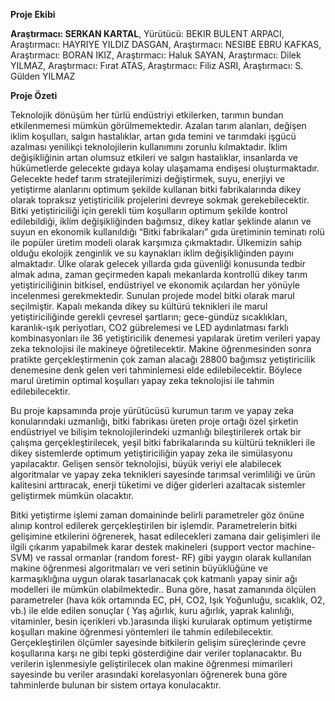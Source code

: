 **Proje Ekibi** 

**Araştırmacı: SERKAN KARTAL**, Yürütücü: BEKIR BULENT ARPACI, Araştırmacı: HAYRIYE YILDIZ DASGAN, Araştırmacı: NESIBE EBRU KAFKAS, Araştırmacı: BORAN IKIZ, Araştırmacı: Haluk SAYAN, Araştırmacı: Dilek YILMAZ, Araştırmacı: Fırat ATAS, Araştırmacı: Filiz ASRI, Araştırmacı: S. Gülden YILMAZ

**Proje Özeti**

Teknolojik dönüşüm her türlü endüstriyi etkilerken, tarımın bundan etkilenmemesi mümkün görülmemektedir. Azalan tarım alanları, değişen iklim koşulları, salgın hastalıklar, artan gıda temini ve tarımdaki işgücü azalması yenilikçi teknolojilerin kullanımını zorunlu kılmaktadır. İklim değişikliğinin artan olumsuz etkileri ve salgın hastalıklar, insanlarda ve hükümetlerde gelecekte gıdaya kolay ulaşamama endişesi oluşturmaktadır. Gelecekte hedef tarım stratejilerimizi değiştirmek, suyu, enerjiyi ve yetiştirme alanlarını optimum şekilde kullanan bitki fabrikalarında dikey olarak topraksız yetiştiricilik projelerini devreye sokmak gerekebilecektir. Bitki yetiştiriciliği için gerekli tüm koşulların optimum şekilde kontrol edilebildiği, iklim değişikliğinden bağımsız, dikey katlar şeklinde alanın ve suyun en ekonomik kullanıldığı “Bitki fabrikaları” gıda üretiminin teminatı rolü ile popüler üretim modeli olarak karşımıza çıkmaktadır. Ülkemizin sahip olduğu ekolojik zenginlik ve su kaynakları iklim değişikliğinden payını almaktadır. Ülke olarak gelecek yıllarda gıda güvenliği konusunda tedbir almak adına, zaman geçirmeden kapalı mekanlarda kontrollü dikey tarım yetiştiriciliğinin bitkisel, endüstriyel ve ekonomik açılardan her yönüyle incelenmesi gerekmektedir. Sunulan projede model bitki olarak marul seçilmiştir. Kapalı mekanda dikey su kültürü teknikleri ile marul yetiştiriciliğinde gerekli çevresel şartların; gece-gündüz sıcaklıkları, karanlık-ışık periyotları, CO2 gübrelemesi ve LED aydınlatması farklı kombinasyonları ile 36 yetiştiricilik denemesi yapılarak üretim verileri yapay zeka teknolojisi ile makineye öğretilecektir. Makine öğrenmesinden sonra pratikte gerçekleştirmenin çok zaman alacağı 28800 bağımsız yetiştiricilik denemesine denk gelen veri tahminlemesi elde edilebilecektir. Böylece marul üretimin optimal koşulları yapay zeka teknolojisi ile tahmin edilebilecektir.

Bu proje kapsamında proje yürütücüsü kurumun tarım ve yapay zeka konularındaki uzmanlığı, bitki fabrikası üreten proje ortağı özel şirketin endüstriyel ve bilişim teknolojilerindeki uzmanlığı bileştirilerek ortak bir çalışma gerçekleştirilecek, yeşil bitki fabrikalarında su kültürü teknikleri ile dikey sistemlerde optimum yetiştiriciliğin yapay zeka ile simülasyonu yapılacaktır. Gelişen sensör teknolojisi, büyük veriyi ele alabilecek algoritmalar ve yapay zeka teknikleri sayesinde tarımsal verimliliği ve ürün kalitesini arttıracak, enerji tüketimi ve diğer giderleri azaltacak sistemler geliştirmek mümkün olacaktır.

Bitki yetiştirme işlemi zaman domaininde belirli parametreler göz önüne alınıp kontrol edilerek gerçekleştirilen bir işlemdir. Parametrelerin bitki gelişimine etkilerini öğrenerek, hasat edilecekleri zamana dair gelişimleri ile ilgili çıkarım yapabilmek karar destek makineleri (support vector machine-SVM) ve rassal ormanlar (random forest- RF) gibi yaygın olarak kullanılan makine öğrenmesi algoritmaları ve veri setinin büyüklüğüne ve karmaşıklığına uygun olarak tasarlanacak çok katmanlı yapay sinir ağı modelleri ile mümkün olabilmektedir.. Buna göre, hasat zamanında ölçülen parametreler (hava kök ortamında EC, pH, CO2, Işık Yoğunluğu, sıcaklık, O2, vb.) ile elde edilen sonuçlar ( Yaş ağırlık, kuru ağırlık, yaprak kalınlığı, vitaminler, besin içerikleri vb.)arasında ilişki kurularak optimum yetiştirme koşulları makine öğrenmesi yöntemleri ile tahmin edilebilecektir. Gerçekleştirilen ölçümler sayesinde bitkilerin gelişim süreçlerinde çevre koşullarına karşı ne gibi tepki gösterdiğine dair veriler toplanacaktır. Bu verilerin işlenmesiyle geliştirilecek olan makine öğrenmesi mimarileri sayesinde bu veriler arasındaki korelasyonları öğrenerek buna göre tahminlerde bulunan bir sistem ortaya konulacaktır.
